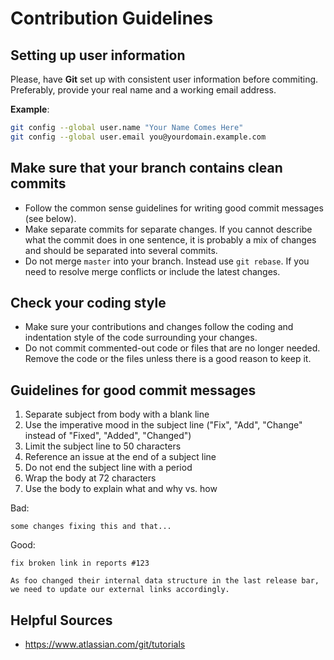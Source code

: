 # Contribution Guidelines

## Setting up user information

Please, have **Git** set up with consistent user information before commiting. Preferably, provide your real name and a working email address.

**Example**:

```bash
git config --global user.name "Your Name Comes Here"
git config --global user.email you@yourdomain.example.com
```

## Make sure that your branch contains clean commits

- Follow the common sense guidelines for writing good commit messages (see below).
- Make separate commits for separate changes. If you cannot describe what the commit does in one sentence, it is probably a mix of changes and should be separated into several commits.
- Do not merge `master` into your branch. Instead use `git rebase`. If you need to resolve merge conflicts or include the latest changes.

## Check your coding style

- Make sure your contributions and changes follow the coding and indentation style of the code surrounding your changes.
- Do not commit commented-out code or files that are no longer needed. Remove the code or the files unless there is a good reason to keep it.

## Guidelines for good commit messages

1. Separate subject from body with a blank line
2. Use the imperative mood in the subject line ("Fix", "Add", "Change" instead of "Fixed", "Added", "Changed")
3. Limit the subject line to 50 characters
4. Reference an issue at the end of a subject line
5. Do not end the subject line with a period
6. Wrap the body at 72 characters
7. Use the body to explain what and why vs. how

Bad:

```
some changes fixing this and that...
```

Good:

```
fix broken link in reports #123

As foo changed their internal data structure in the last release bar, we need to update our external links accordingly.
```

## Helpful Sources

- https://www.atlassian.com/git/tutorials
